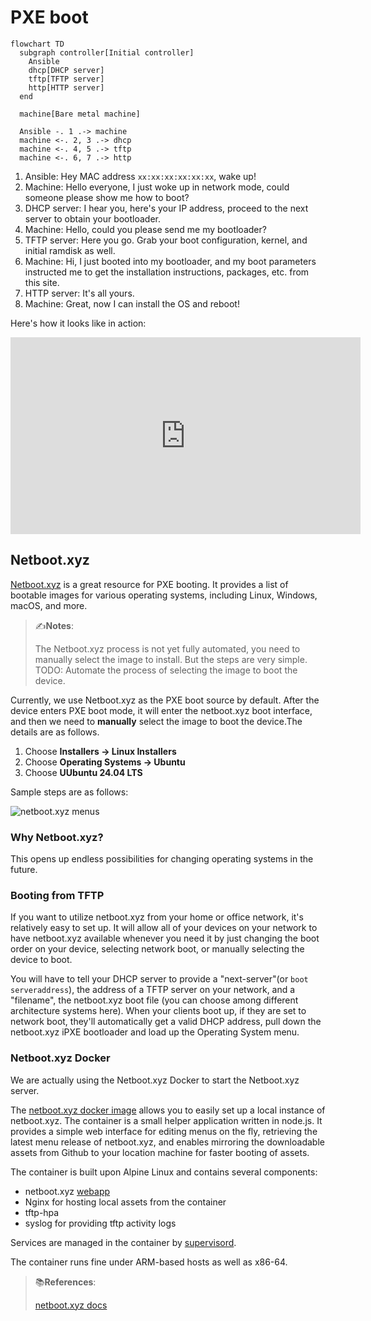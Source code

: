 # PXE boot

```mermaid
flowchart TD
  subgraph controller[Initial controller]
    Ansible
    dhcp[DHCP server]
    tftp[TFTP server]
    http[HTTP server]
  end

  machine[Bare metal machine]

  Ansible -. 1 .-> machine
  machine <-. 2, 3 .-> dhcp
  machine <-. 4, 5 .-> tftp
  machine <-. 6, 7 .-> http
```

1. Ansible: Hey MAC address `xx:xx:xx:xx:xx:xx`, wake up!
2. Machine: Hello everyone, I just woke up in network mode, could someone please show me how to boot?
3. DHCP server: I hear you, here's your IP address, proceed to the next server to obtain your bootloader.
4. Machine: Hello, could you please send me my bootloader?
5. TFTP server: Here you go. Grab your boot configuration, kernel, and initial ramdisk as well.
6. Machine: Hi, I just booted into my bootloader, and my boot parameters instructed me to get the installation instructions, packages, etc. from this site.
7. HTTP server: It's all yours.
8. Machine: Great, now I can install the OS and reboot!

Here's how it looks like in action:

<iframe width="560" height="315" src="https://www.youtube-nocookie.com/embed/y-d7btNNAT8" title="YouTube video player" frameborder="0" allow="accelerometer; autoplay; clipboard-write; encrypted-media; gyroscope; picture-in-picture" allowfullscreen></iframe>

## Netboot.xyz

[Netboot.xyz](https://netboot.xyz/) is a great resource for PXE booting. It provides a list of bootable images for various operating systems, including Linux, Windows, macOS, and more.

> ✍**Notes**:
>
> The Netboot.xyz process is not yet fully automated, you need to manually select the image to install. But the steps are very simple.
> TODO: Automate the process of selecting the image to boot the device.

Currently, we use Netboot.xyz as the PXE boot source by default. After the device enters PXE boot mode, it will enter the netboot.xyz boot interface, and then we need to **manually** select the image to boot the device.The details are as follows.

1. Choose **Installers -> Linux Installers**
2. Choose **Operating Systems -> Ubuntu**
3. Choose **UUbuntu 24.04 LTS**

Sample steps are as follows:

![netboot.xyz menus](https://netboot.xyz/assets/images/netboot.xyz-d976acd5e46c61339230d38e767fbdc2.gif)

### Why Netboot.xyz?

This opens up endless possibilities for changing operating systems in the future.

### Booting from TFTP

If you want to utilize netboot.xyz from your home or office network, it's relatively easy to set up. It will allow all of your devices on your network to have netboot.xyz available whenever you need it by just changing the boot order on your device, selecting network boot, or manually selecting the device to boot.

You will have to tell your DHCP server to provide a "next-server"(or `boot` `serveraddress`), the address of a TFTP server on your network, and a "filename", the netboot.xyz boot file (you can choose among different architecture systems here). When your clients boot up, if they are set to network boot, they'll automatically get a valid DHCP address, pull down the netboot.xyz iPXE bootloader and load up the Operating System menu.

### Netboot.xyz Docker

We are actually using the Netboot.xyz Docker to start the Netboot.xyz server.

The [netboot.xyz docker image](https://github.com/netbootxyz/docker-netbootxyz) allows you to easily set up a local instance of netboot.xyz. The container is a small helper application written in node.js. It provides a simple web interface for editing menus on the fly, retrieving the latest menu release of netboot.xyz, and enables mirroring the downloadable assets from Github to your location machine for faster booting of assets.

The container is built upon Alpine Linux and contains several components:

- netboot.xyz [webapp](https://github.com/netbootxyz/webapp)
- Nginx for hosting local assets from the container
- tftp-hpa
- syslog for providing tftp activity logs

Services are managed in the container by [supervisord](http://supervisord.org/).

The container runs fine under ARM-based hosts as well as x86-64.

> 📚️**References**:
>
> [netboot.xyz docs](https://netboot.xyz/docs/)
